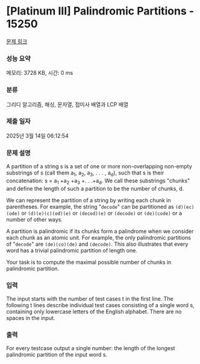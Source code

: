 # [Platinum III] Palindromic Partitions - 15250 

[문제 링크](https://www.acmicpc.net/problem/15250) 

### 성능 요약

메모리: 3728 KB, 시간: 0 ms

### 분류

그리디 알고리즘, 해싱, 문자열, 접미사 배열과 LCP 배열

### 제출 일자

2025년 3월 14일 06:12:54

### 문제 설명

<p>A partition of a string s is a set of one or more non-overlapping non-empty substrings of s (call them a<sub>1</sub>, a<sub>2</sub>, a<sub>3</sub>, . . . , a<sub>d</sub>), such that s is their concatenation: s = a<sub>1</sub> +a<sub>2</sub> +a<sub>3</sub> +. . .+a<sub>d</sub>. We call these substrings "chunks" and define the length of such a partition to be the number of chunks, d.</p>

<p>We can represent the partition of a string by writing each chunk in parentheses. For example, the string "<code>decode</code>" can be partitioned as <code>(d)(ec)(ode)</code> or <code>(d)(e)(c)(od)(e)</code> or <code>(decod)(e)</code> or <code>(decode)</code> or <code>(de)(code)</code> or a number of other ways.</p>

<p>A partition is palindromic if its chunks form a palindrome when we consider each chunk as an atomic unit. For example, the only palindromic partitions of "<code>decode</code>" are <code>(de)(co)(de)</code> and <code>(decode)</code>. This also illustrates that every word has a trivial palindromic partition of length one.</p>

<p>Your task is to compute the maximal possible number of chunks in palindromic partition.</p>

### 입력 

 <p>The input starts with the number of test cases t in the first line. The following t lines describe individual test cases consisting of a single word s, containing only lowercase letters of the English alphabet. There are no spaces in the input.</p>

### 출력 

 <p>For every testcase output a single number: the length of the longest palindromic partition of the input word s.</p>

